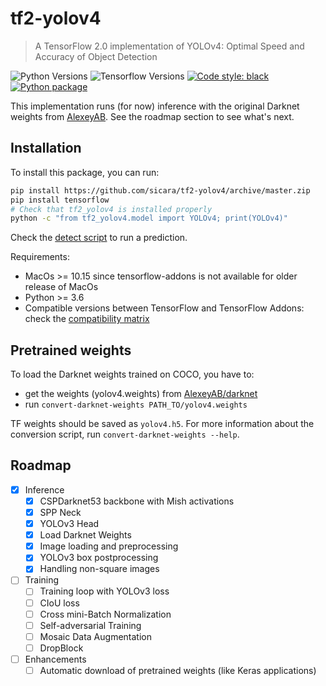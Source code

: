 # tf2-yolov4

> A TensorFlow 2.0 implementation of YOLOv4: Optimal Speed and Accuracy of Object Detection

![Python Versions](https://img.shields.io/badge/python-3.6%20|%203.7%20|%203.8-%23EBBD68.svg)
![Tensorflow Versions](https://img.shields.io/badge/TensorFlow-2.x-blue.svg)
[![Code style: black](https://img.shields.io/badge/code%20style-black-000000.svg)](https://github.com/python/black)
[![Python package](https://github.com/sicara/tf2-yolov4/workflows/Python%20package/badge.svg?branch=master)](https://github.com/sicara/tf2-yolov4/actions?query=workflow%3A%22Python+package%22)

This implementation runs (for now) inference with the original Darknet weights from [AlexeyAB](https://www.github.com/AlexeyAB/darknet).
See the roadmap section to see what's next.

## Installation

To install this package, you can run:

```bash
pip install https://github.com/sicara/tf2-yolov4/archive/master.zip
pip install tensorflow
# Check that tf2_yolov4 is installed properly
python -c "from tf2_yolov4.model import YOLOv4; print(YOLOv4)"
```

Check the [detect script](https://github.com/sicara/tf2-yolov4/blob/master/scripts/detect.py) to run a prediction.

Requirements:

- MacOs >= 10.15 since tensorflow-addons is not available for older release of MacOs
- Python >= 3.6
- Compatible versions between TensorFlow and TensorFlow Addons: check the [compatibility matrix](https://github.com/tensorflow/addons#python-op-compatibility-matrix)

## Pretrained weights

To load the Darknet weights trained on COCO, you have to:

- get the weights (yolov4.weights) from [AlexeyAB/darknet](https://www.github.com/AlexeyAB/darknet)
- run `convert-darknet-weights PATH_TO/yolov4.weights`

TF weights should be saved as `yolov4.h5`.
For more information about the conversion script, run `convert-darknet-weights --help`.

## Roadmap

- [x] Inference
    - [x] CSPDarknet53 backbone with Mish activations
    - [x] SPP Neck
    - [x] YOLOv3 Head
    - [x] Load Darknet Weights
    - [x] Image loading and preprocessing
    - [x] YOLOv3 box postprocessing
    - [x] Handling non-square images
- [ ] Training
    - [ ] Training loop with YOLOv3 loss
    - [ ] CIoU loss
    - [ ] Cross mini-Batch Normalization
    - [ ] Self-adversarial Training
    - [ ] Mosaic Data Augmentation
    - [ ] DropBlock
- [ ] Enhancements
    - [ ] Automatic download of pretrained weights (like Keras applications)
